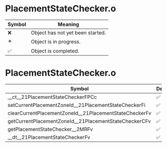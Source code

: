 # PlacementStateChecker.o
| Symbol | Meaning 
| ------------- | ------------- 
| :x: | Object has not yet been started. 
| :eight_pointed_black_star: | Object is in progress. 
| :white_check_mark: | Object is completed. 


# PlacementStateChecker.o
| Symbol | Decompiled? |
| ------------- | ------------- |
| __ct__21PlacementStateCheckerFPCc | :white_check_mark: |
| setCurrentPlacementZoneId__21PlacementStateCheckerFi | :white_check_mark: |
| clearCurrentPlacementZoneId__21PlacementStateCheckerFv | :white_check_mark: |
| getCurrentPlacementZoneId__21PlacementStateCheckerCFv | :white_check_mark: |
| getPlacementStateChecker__2MRFv | :white_check_mark: |
| __dt__21PlacementStateCheckerFv | :white_check_mark: |
